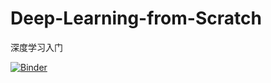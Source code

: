 # Deep-Learning-from-Scratch
深度学习入门

[![Binder](https://mybinder.org/badge_logo.svg)](https://mybinder.org/v2/gh/Donglin-SHI/Deep-Learning-from-Scratch.git/HEAD)
